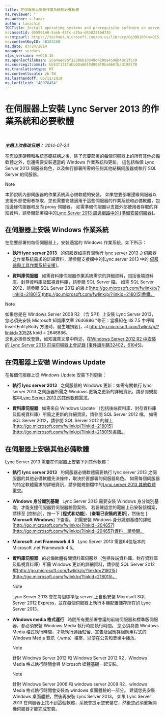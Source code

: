 ```yaml
---
title: 在伺服器上安裝作業系統和必要軟體
ms.reviewer: ''
ms.author: v-lanac
author: lanachin
TOCTitle: Install operating systems and prerequisite software on servers
ms:assetid: 055991e0-5aeb-43fc-a7ba-d4b02316d73b
ms:mtpsurl: https://technet.microsoft.com/en-us/library/Gg398103(v=OCS.15)
ms:contentKeyID: 48183288
ms.date: 07/24/2014
manager: serdars
mtps_version: v=OCS.15
ms.openlocfilehash: 26a4eed86f12386b10b49d4290a4596b40c1fcc9
ms.sourcegitcommit: bb53f131fabb03a66f0d000f8ba668fbad190778
ms.translationtype: MT
ms.contentlocale: zh-TW
ms.lasthandoff: 05/11/2019
ms.locfileid: "40978454"
---
```

<div data-xmlns="http://www.w3.org/1999/xhtml">

<div class="topic" data-xmlns="http://www.w3.org/1999/xhtml" data-msxsl="urn:schemas-microsoft-com:xslt" data-cs="http://msdn.microsoft.com/en-us/">

<div data-asp="http://msdn2.microsoft.com/asp">

# <a name="install-operating-systems-and-prerequisite-software-on-servers-for-lync-server-2013"></a>在伺服器上安裝 Lync Server 2013 的作業系統和必要軟體

</div>

<div id="mainSection">

<div id="mainBody">

<span> </span>

_**主題上次修改日期：** 2014-07-24_

在您設定硬體和系統基礎結構之後，除了您要部署的每個伺服器上的所有其他必備軟體之外，您還需要安裝適當的 Windows 作業系統和更新。 這包括每個 Lync Server 2013 伺服器角色，以及執行部署所需的任何其他結構伺服器或執行 SQL Server 的伺服器。

<div>


> [!NOTE]
> 本節說明內部伺服器的作業系統與必備軟體的安裝。 如果您要部署邊緣伺服器以支援外部使用者存取，您也需要安裝適用于這些伺服器的作業系統和必備軟體，包括邊緣伺服器和反向 proxy 伺服器。 如需準備伺服器以支援外部使用者存取的詳細資料，請參閱部署檔中的<A href="lync-server-2013-preparing-for-installation-of-servers-in-the-perimeter-network.md">Lync Server 2013 周邊網路中的 [準備安裝伺服器</A>]。



</div>

<div>

## <a name="install-windows-operating-systems-on-servers"></a>在伺服器上安裝 Windows 作業系統

在您要部署的每個伺服器上，安裝適當的 Windows 作業系統，如下所示：

  - **執行 lync server 2013**   的伺服器如需有關執行 lync server 2013 之伺服器之作業系統需求的詳細資料，請參閱支援檔中的[Lync server 2013 中的 [伺服器與工具作業系統支援](lync-server-2013-server-and-tools-operating-system-support.md)]。

  - **資料庫伺服器**   如需資料庫伺服器作業系統需求的詳細資料，包括後端資料庫、封存資料庫及監視資料庫，請參閱 SQL Server 檔。 如需 SQL Server 2012，請參閱 SQL Server 2012 的線上[http://go.microsoft.com/fwlink/p/?linkId=218015](http://go.microsoft.com/fwlink/p/?linkid=218015)書籍。

<div>


> [!NOTE]
> 如果您是在 Windows Server&nbsp;2008&nbsp;R2 （含 SP1）上安裝 Lync Server 2013，您必須先安裝 Microsoft 知識庫文章 2646886 "修正：當模組在 IIS 7.5 中呼叫 InsertEntityBody 方法時，發生堆損毀]，at <A class=uri href="http://go.microsoft.com/fwlink/p/?linkid=3052%26kbid=2646886"> http://go.microsoft.com/fwlink/p/?linkid=3052&amp; kbid = 2646886</A>。<BR>您也必須修改登錄，如知識庫文章中所述，在<A href="http://go.microsoft.com/fwlink/p/?linkid=506893">Windows Server 2012 R2 中安裝的 Lync Server 2013 前端伺服器上會記錄 [事件識別碼32402，61045</A>]。



</div>

</div>

<div>

## <a name="install-windows-update-on-servers"></a>在伺服器上安裝 Windows Update

在每個伺服器上從 Windows Update 安裝下列更新：

  - **執行 lync server 2013**   之伺服器的 Windows 更新：如需有關執行 lync server 2013 之伺服器所需之 Windows 更新之更新的詳細資訊，請參閱規劃檔中[Lync Server 2013 的其他軟體需求](lync-server-2013-additional-software-requirements.md)。

  - **資料庫伺服器**   如需來自 Windows Update （包括後端資料庫、封存資料庫及監視資料庫）所需之更新的詳細資訊，請參閱 SQL Server 2012 檔。 如需 SQL Server 2012，請參閱 SQL Server 2012 的線上[http://go.microsoft.com/fwlink/p/?linkId=218015](http://go.microsoft.com/fwlink/p/?linkid=218015)書籍。

</div>

<div>

## <a name="install-other-prerequisite-software-on-servers"></a>在伺服器上安裝其他必備軟體

Lync Server 2013 需要在伺服器上安裝下列其他軟體：

  - **執行 lync server 2013**   的伺服器必備軟體需要執行 lync server 2013 之伺服器的其他必備軟體先決條件，取決於要部署的伺服器角色。 如需每個伺服器的特定軟體需求的詳細資訊，請參閱規劃檔中的[Lync server 2013 其他軟體需求](lync-server-2013-additional-software-requirements.md)。

  - **Windows 身分識別基礎**   Lync Server 2013 需要安裝 Windows 身分識別基礎，才能支援伺服器對伺服器驗證案例。 若要確認您的電腦上已安裝該檔案，請移至 [控制台]，按一下 [**程式和功能**]、[**查看已安裝的更新**]，然後在 [ **Microsoft Windows**] 下查看。 如需安裝 Windows 身分識別基礎的詳細[http://go.microsoft.com/fwlink/p/?linkId=204657](http://go.microsoft.com/fwlink/p/?linkid=204657)資料，請參閱。

  - **Microsoft .net Framework 4.5**   Lync Server 2013 需要64位版本的 Microsoft .net Framework 4.5。

  - **資料庫伺服器**   的必備軟體有關資料庫伺服器（包括後端資料庫、封存資料庫及監視資料庫）所需 Windows 更新的詳細資料，請參閱 SQL Server 2012 檔[http://go.microsoft.com/fwlink/p/?linkId=218015](http://go.microsoft.com/fwlink/p/?linkid=218015)。
    
    <div>
    

    > [!NOTE]
    > Lync Server 2013 會在每個標準版 server 上自動安裝 Microsoft SQL Server 2012 Express，並在每個伺服器上執行本機配置儲存所在的 Lync Server 2013。

    
    </div>

  - **Windows media 格式運行**   時間所有要部署會議的前端伺服器和標準版伺服器，都必須安裝 Windows Media 執行時間執行時間。 您必須具備 Windows Media 格式執行時間，才能執行通話駐留、宣告及回應群組應用程式的 Windows Media 音訊（.wma）檔案，以便在公告和音樂中播放。
    
    <div>
    

    > [!NOTE]
    > 針對 Windows Server 2012 和 Windows Server 2012 R2，Windows Media 格式執行時間會與 Microsoft 媒體基礎一起安裝。

    
    </div>
    
    <div>
    

    > [!NOTE]
    > 針對 Windows Server&nbsp;2008 和 windows server&nbsp;2008&nbsp;R2，windows Media 格式執行時間會安裝為 windows 桌面體驗的一部分。 建議您先安裝 Windows 桌面體驗，然後再安裝 Lync Server 2013。 如果 Lync Server 2013 在伺服器上找不到這個軟體，系統會提示您安裝它，然後您必須重新開機伺服器才能完成安裝。

    
    </div>

</div>

</div>

<span> </span>

</div>

</div>

</div>

